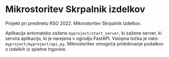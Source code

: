 # Mikrostoritev Skrpalnik izdelkov

Projekt pri predmetu RSO 2022. Mikrostoritev Skrpalnik izdelkov.

Aplikacija avtomatsko zažene `myproject/start_server`, ki zažene server, ki servira aplikacijo, ki je narejena v 
ogrodju FastAPI. Vstopna točka je nato: `myproject/myproject/api.py`. Mikrostoritev omogoča pridobivanje podatkov o 
izdelkih iz spletne trgovine.
